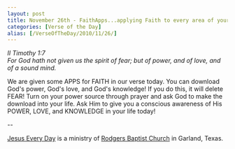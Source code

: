 ```yaml
---
layout: post
title: November 26th - FaithApps...applying Faith to every area of your
categories: [Verse of the Day]
alias: [/VerseOfTheDay/2010/11/26/]
---
```


_II Timothy 1:7  
For God hath not given us the spirit of fear; but of power, and of
love, and of a sound mind._

We are given some APPS for FAITH in our verse today. You can
download God's power, God's love, and God's knowledge! If you do
this, it will delete FEAR! Turn on your power source through prayer
and ask God to make the download into your life. Ask Him to give you
a conscious awareness of His POWER, LOVE, and KNOWLEDGE in your life
today!

 --

<a href=http://jesuseveryday.net>Jesus Every Day</a> is a ministry of <a href=http://rodgersbaptist.net>Rodgers Baptist Church</a> in Garland, Texas.
